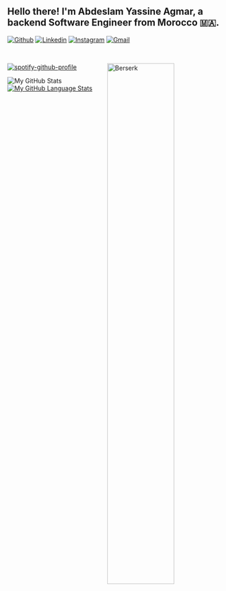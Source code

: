 ## Hello there! I'm Abdeslam Yassine Agmar, a backend Software Engineer from Morocco 🇲🇦.


[![Github](https://img.shields.io/badge/-Github-000?style=flat&logo=Github&logoColor=white)](https://github.com/ayagmar)
[![Linkedin](https://img.shields.io/badge/-LinkedIn-blue?style=flat&logo=Linkedin&logoColor=white)](https://www.linkedin.com/in/ayagmar/)
[![Instagram](https://img.shields.io/badge/-Instagram-c13584?style=flat&labelColor=c13584&logo=instagram&logoColor=white)](https://instagram.com/abdeslamagmar/)
[![Gmail](https://img.shields.io/badge/-Gmail-c14438?style=flat&logo=Gmail&logoColor=white)](mailto:abdeslamagmar@gmail.com)


&nbsp;


<!-- Any image aligned to the right. Beware the width -->
<img width="55%" align="right" alt="Berserk" src="https://i.vgy.me/wiVrLB.png" />

[![spotify-github-profile](https://spotify-github-profile.vercel.app/api/view?uid=9baz0e41fu8kxhe62jzncins6&cover_image=true&theme=default&bar_color=53b14f&bar_color_cover=false)](https://spotify-github-profile.vercel.app/api/view?uid=9baz0e41fu8kxhe62jzncins6&redirect=true)



![My GitHub Stats](https://github-readme-stats.vercel.app/api/?username=ayagmar&count_private=true&theme=tokyonight&showicons=true)  [![My GitHub Language Stats](https://github-readme-stats.vercel.app/api/top-langs/?username=ayagmar&langs_count=5&theme=tokyonight)]()
